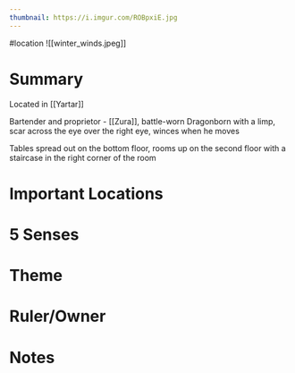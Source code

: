 ```yaml
---
thumbnail: https://i.imgur.com/ROBpxiE.jpg
---
```

#location
![[winter_winds.jpeg]]

# Summary
Located in [[Yartar]]

Bartender and proprietor - [[Zura]], battle-worn Dragonborn with a limp, scar across the eye over the right eye, winces when he moves

Tables spread out on the bottom floor, rooms up on the second floor with a staircase in the right corner of the room

# Important Locations
# 5 Senses
# Theme
# Ruler/Owner
# Notes
